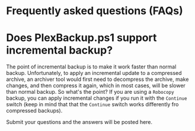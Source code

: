 # Frequently asked questions (FAQs)

# Does PlexBackup.ps1 support incremental backup?

The point of incremental backup is to make it work faster than normal backup. Unfortunately, to apply an incremental update to a compressed archive, an archiver tool would first need to decompress the archive, make changes, and then compress it again, which in most cases, will be slower than normal backup. So what's the point? If you are using a `Robocopy` backup, you can apply incremental changes if you run it with the `Continue` switch (keep in mind that that the `Continue` switch works differently fro compressed backups).

Submit your questions and the answers will be posted here.
